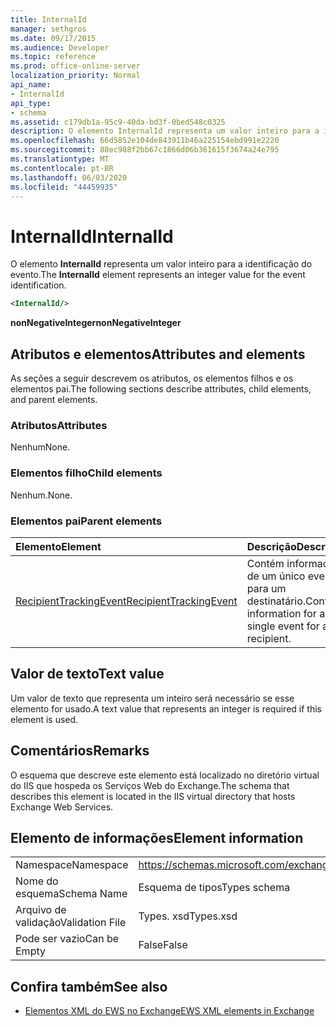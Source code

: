 ```yaml
---
title: InternalId
manager: sethgros
ms.date: 09/17/2015
ms.audience: Developer
ms.topic: reference
ms.prod: office-online-server
localization_priority: Normal
api_name:
- InternalId
api_type:
- schema
ms.assetid: c179db1a-95c9-40da-bd3f-0bed548c0325
description: O elemento InternalId representa um valor inteiro para a identificação do evento.
ms.openlocfilehash: 66d5852e104de843911b46a225154ebd991e2220
ms.sourcegitcommit: 88ec988f2bb67c1866d06b361615f3674a24e795
ms.translationtype: MT
ms.contentlocale: pt-BR
ms.lasthandoff: 06/03/2020
ms.locfileid: "44459935"
---
```

# <a name="internalid"></a><span data-ttu-id="d64d3-103">InternalId</span><span class="sxs-lookup"><span data-stu-id="d64d3-103">InternalId</span></span>

<span data-ttu-id="d64d3-104">O elemento **InternalId** representa um valor inteiro para a identificação do evento.</span><span class="sxs-lookup"><span data-stu-id="d64d3-104">The **InternalId** element represents an integer value for the event identification.</span></span> 
  
```XML
<InternalId/>
```

 <span data-ttu-id="d64d3-105">**nonNegativeInteger**</span><span class="sxs-lookup"><span data-stu-id="d64d3-105">**nonNegativeInteger**</span></span>
## <a name="attributes-and-elements"></a><span data-ttu-id="d64d3-106">Atributos e elementos</span><span class="sxs-lookup"><span data-stu-id="d64d3-106">Attributes and elements</span></span>

<span data-ttu-id="d64d3-107">As seções a seguir descrevem os atributos, os elementos filhos e os elementos pai.</span><span class="sxs-lookup"><span data-stu-id="d64d3-107">The following sections describe attributes, child elements, and parent elements.</span></span>
  
### <a name="attributes"></a><span data-ttu-id="d64d3-108">Atributos</span><span class="sxs-lookup"><span data-stu-id="d64d3-108">Attributes</span></span>

<span data-ttu-id="d64d3-109">Nenhum</span><span class="sxs-lookup"><span data-stu-id="d64d3-109">None.</span></span>
  
### <a name="child-elements"></a><span data-ttu-id="d64d3-110">Elementos filho</span><span class="sxs-lookup"><span data-stu-id="d64d3-110">Child elements</span></span>

<span data-ttu-id="d64d3-111">Nenhum.</span><span class="sxs-lookup"><span data-stu-id="d64d3-111">None.</span></span>
  
### <a name="parent-elements"></a><span data-ttu-id="d64d3-112">Elementos pai</span><span class="sxs-lookup"><span data-stu-id="d64d3-112">Parent elements</span></span>

|<span data-ttu-id="d64d3-113">**Elemento**</span><span class="sxs-lookup"><span data-stu-id="d64d3-113">**Element**</span></span>|<span data-ttu-id="d64d3-114">**Descrição**</span><span class="sxs-lookup"><span data-stu-id="d64d3-114">**Description**</span></span>|
|:-----|:-----|
|[<span data-ttu-id="d64d3-115">RecipientTrackingEvent</span><span class="sxs-lookup"><span data-stu-id="d64d3-115">RecipientTrackingEvent</span></span>](recipienttrackingevent.md) <br/> |<span data-ttu-id="d64d3-116">Contém informações de um único evento para um destinatário.</span><span class="sxs-lookup"><span data-stu-id="d64d3-116">Contains information for a single event for a recipient.</span></span>  <br/> |
   
## <a name="text-value"></a><span data-ttu-id="d64d3-117">Valor de texto</span><span class="sxs-lookup"><span data-stu-id="d64d3-117">Text value</span></span>

<span data-ttu-id="d64d3-118">Um valor de texto que representa um inteiro será necessário se esse elemento for usado.</span><span class="sxs-lookup"><span data-stu-id="d64d3-118">A text value that represents an integer is required if this element is used.</span></span>
  
## <a name="remarks"></a><span data-ttu-id="d64d3-119">Comentários</span><span class="sxs-lookup"><span data-stu-id="d64d3-119">Remarks</span></span>

<span data-ttu-id="d64d3-120">O esquema que descreve este elemento está localizado no diretório virtual do IIS que hospeda os Serviços Web do Exchange.</span><span class="sxs-lookup"><span data-stu-id="d64d3-120">The schema that describes this element is located in the IIS virtual directory that hosts Exchange Web Services.</span></span>
  
## <a name="element-information"></a><span data-ttu-id="d64d3-121">Elemento de informações</span><span class="sxs-lookup"><span data-stu-id="d64d3-121">Element information</span></span>

|||
|:-----|:-----|
|<span data-ttu-id="d64d3-122">Namespace</span><span class="sxs-lookup"><span data-stu-id="d64d3-122">Namespace</span></span>  <br/> |https://schemas.microsoft.com/exchange/services/2006/types  <br/> |
|<span data-ttu-id="d64d3-123">Nome do esquema</span><span class="sxs-lookup"><span data-stu-id="d64d3-123">Schema Name</span></span>  <br/> |<span data-ttu-id="d64d3-124">Esquema de tipos</span><span class="sxs-lookup"><span data-stu-id="d64d3-124">Types schema</span></span>  <br/> |
|<span data-ttu-id="d64d3-125">Arquivo de validação</span><span class="sxs-lookup"><span data-stu-id="d64d3-125">Validation File</span></span>  <br/> |<span data-ttu-id="d64d3-126">Types. xsd</span><span class="sxs-lookup"><span data-stu-id="d64d3-126">Types.xsd</span></span>  <br/> |
|<span data-ttu-id="d64d3-127">Pode ser vazio</span><span class="sxs-lookup"><span data-stu-id="d64d3-127">Can be Empty</span></span>  <br/> |<span data-ttu-id="d64d3-128">False</span><span class="sxs-lookup"><span data-stu-id="d64d3-128">False</span></span>  <br/> |
   
## <a name="see-also"></a><span data-ttu-id="d64d3-129">Confira também</span><span class="sxs-lookup"><span data-stu-id="d64d3-129">See also</span></span>



- [<span data-ttu-id="d64d3-130">Elementos XML do EWS no Exchange</span><span class="sxs-lookup"><span data-stu-id="d64d3-130">EWS XML elements in Exchange</span></span>](ews-xml-elements-in-exchange.md)

